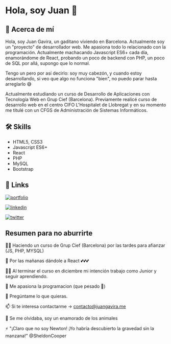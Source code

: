 # Hola, soy Juan 👋


## 🚀 Acerca de mí

Hola, soy Juan Gavira, un gaditano viviendo en Barcelona. Actualmente soy un "proyecto" de 
desarrollador web. Me apasiona todo lo relacionado con la programación. Actualmente machacando 
Javascript ES6+ cada día, enamorándome de React, probando un poco de backend con PHP, un poco de 
SQL por allá, supongo que lo normal.

Tengo un pero por así decirlo: soy muy cabezón, y cuando estoy desarrollando, si veo que algo 
no funciona "bien", no puedo parar hasta arreglarlo 😅

Actualmente estudiando un curso de Desarrollo de Aplicaciones con Tecnología Web en Grup Cief 
(Barcelona). Previamente realicé curso de desarrollo web en el centro CIFO L'Hospitalet 
de Llobregat y en su momento me titulé con un CFGS de Administración de Sistemas Informáticos.


## 🛠 Skills

- HTML5, CSS3
- Javascript ES6+
- React
- PHP
- MySQL
- Bootstrap


## 🔗 Links
[![portfolio](https://img.shields.io/badge/my_portfolio-000?style=for-the-badge&logo=ko-fi&logoColor=white)](https://www.juangavira.me/)

[![linkedin](https://img.shields.io/badge/linkedin-0A66C2?style=for-the-badge&logo=linkedin&logoColor=white)](https://www.linkedin.com/in/juan-gavira-763786242/)

[![twitter](https://img.shields.io/badge/twitter-1DA1F2?style=for-the-badge&logo=twitter&logoColor=white)](https://twitter.com/juangaviraweb/)


## Resumen para no aburrirte

👩‍💻 Haciendo un curso de Grup Cief (Barcelona) por las tardes para afianzar (JS, PHP, MYSQL)

🧠 Por las mañanas dándole a React 💕💕💕

👯‍♀️ Al terminar el curso en diciembre mi intención trabajo como Junior y seguir aprendiendo.

🤔 Me apasiona la programacion (que pesado 🦥)

💬 Pregúntame lo que quieras.

📫 Si te interesa contactarme -> contacto@juangavira.me

🐶 Se me olvidaba, soy un enamorado de los animales

⚡️ "¡Claro que no soy Newton! ¡Yo habría descubierto la gravedad sin la manzana!" @SheldonCooper

